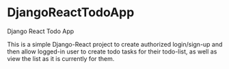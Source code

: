 # DjangoReactTodoApp
Django React Todo App

This is a simple Django-React project to create authorized login/sign-up and then allow logged-in user to create todo tasks for their todo-list, as well as view the list as it is currently for them.
